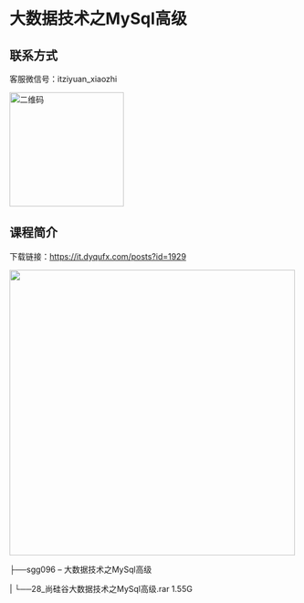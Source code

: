 # 大数据技术之MySql高级

## 联系方式

客服微信号：itziyuan_xiaozhi

<img src="https://ziyuanyun.oss-cn-guangzhou.aliyuncs.com/common/20240614073449/666b82192834a.jpg" width="200" height="200" alt="二维码">

## 课程简介

下载链接：https://it.dyqufx.com/posts?id=1929

<img src="https://ziyuanyun.oss-cn-guangzhou.aliyuncs.com/yun/20240515183607/6644901790cac.jpg" width="500" alt="">

  ├──sgg096 &#8211; 大数据技术之MySql高级

 | └──28_尚硅谷大数据技术之MySql高级.rar 1.55G

  